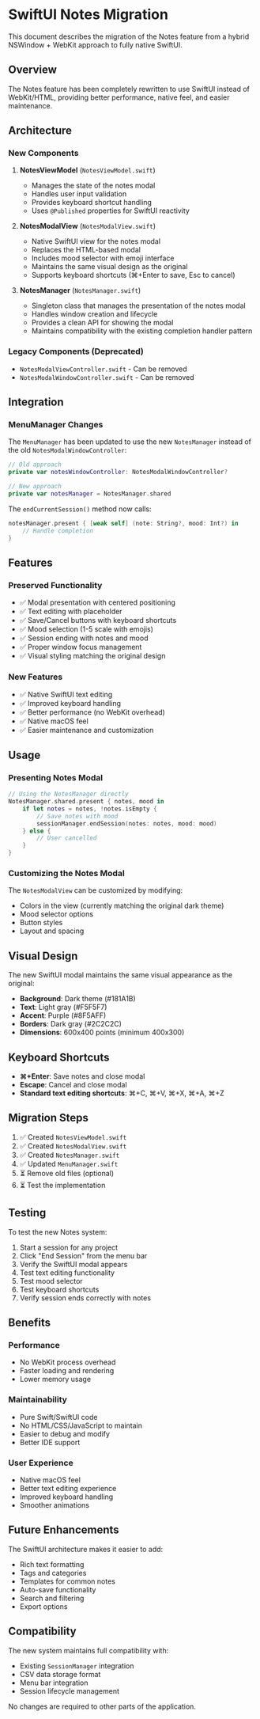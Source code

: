 # SwiftUI Notes Migration

This document describes the migration of the Notes feature from a hybrid NSWindow + WebKit approach to fully native SwiftUI.

## Overview

The Notes feature has been completely rewritten to use SwiftUI instead of WebKit/HTML, providing better performance, native feel, and easier maintenance.

## Architecture

### New Components

1. **NotesViewModel** (`NotesViewModel.swift`)
   - Manages the state of the notes modal
   - Handles user input validation
   - Provides keyboard shortcut handling
   - Uses `@Published` properties for SwiftUI reactivity

2. **NotesModalView** (`NotesModalView.swift`)
   - Native SwiftUI view for the notes modal
   - Replaces the HTML-based modal
   - Includes mood selector with emoji interface
   - Maintains the same visual design as the original
   - Supports keyboard shortcuts (⌘+Enter to save, Esc to cancel)

3. **NotesManager** (`NotesManager.swift`)
   - Singleton class that manages the presentation of the notes modal
   - Handles window creation and lifecycle
   - Provides a clean API for showing the modal
   - Maintains compatibility with the existing completion handler pattern

### Legacy Components (Deprecated)

- `NotesModalViewController.swift` - Can be removed
- `NotesModalWindowController.swift` - Can be removed

## Integration

### MenuManager Changes

The `MenuManager` has been updated to use the new `NotesManager` instead of the old `NotesModalWindowController`:

```swift
// Old approach
private var notesWindowController: NotesModalWindowController?

// New approach
private var notesManager = NotesManager.shared
```

The `endCurrentSession()` method now calls:

```swift
notesManager.present { [weak self] (note: String?, mood: Int?) in
    // Handle completion
}
```

## Features

### Preserved Functionality

- ✅ Modal presentation with centered positioning
- ✅ Text editing with placeholder
- ✅ Save/Cancel buttons with keyboard shortcuts
- ✅ Mood selection (1-5 scale with emojis)
- ✅ Session ending with notes and mood
- ✅ Proper window focus management
- ✅ Visual styling matching the original design

### New Features

- ✅ Native SwiftUI text editing
- ✅ Improved keyboard handling
- ✅ Better performance (no WebKit overhead)
- ✅ Native macOS feel
- ✅ Easier maintenance and customization

## Usage

### Presenting Notes Modal

```swift
// Using the NotesManager directly
NotesManager.shared.present { notes, mood in
    if let notes = notes, !notes.isEmpty {
        // Save notes with mood
        sessionManager.endSession(notes: notes, mood: mood)
    } else {
        // User cancelled
    }
}
```

### Customizing the Notes Modal

The `NotesModalView` can be customized by modifying:

- Colors in the view (currently matching the original dark theme)
- Mood selector options
- Button styles
- Layout and spacing

## Visual Design

The new SwiftUI modal maintains the same visual appearance as the original:

- **Background**: Dark theme (#181A1B)
- **Text**: Light gray (#F5F5F7)
- **Accent**: Purple (#8F5AFF)
- **Borders**: Dark gray (#2C2C2C)
- **Dimensions**: 600x400 points (minimum 400x300)

## Keyboard Shortcuts

- **⌘+Enter**: Save notes and close modal
- **Escape**: Cancel and close modal
- **Standard text editing shortcuts**: ⌘+C, ⌘+V, ⌘+X, ⌘+A, ⌘+Z

## Migration Steps

1. ✅ Created `NotesViewModel.swift`
2. ✅ Created `NotesModalView.swift`
3. ✅ Created `NotesManager.swift`
4. ✅ Updated `MenuManager.swift`
5. ⏳ Remove old files (optional)
6. ⏳ Test the implementation

## Testing

To test the new Notes system:

1. Start a session for any project
2. Click "End Session" from the menu bar
3. Verify the SwiftUI modal appears
4. Test text editing functionality
5. Test mood selector
6. Test keyboard shortcuts
7. Verify session ends correctly with notes

## Benefits

### Performance
- No WebKit process overhead
- Faster loading and rendering
- Lower memory usage

### Maintainability
- Pure Swift/SwiftUI code
- No HTML/CSS/JavaScript to maintain
- Easier to debug and modify
- Better IDE support

### User Experience
- Native macOS feel
- Better text editing experience
- Improved keyboard handling
- Smoother animations

## Future Enhancements

The SwiftUI architecture makes it easier to add:

- Rich text formatting
- Tags and categories
- Templates for common notes
- Auto-save functionality
- Search and filtering
- Export options

## Compatibility

The new system maintains full compatibility with:

- Existing `SessionManager` integration
- CSV data storage format
- Menu bar integration
- Session lifecycle management

No changes are required to other parts of the application.
